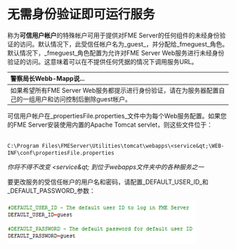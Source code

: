 # 无需身份验证即可运行服务

称为**可信用户帐户**的特殊帐户可用于提供对FME Server的任何组件的未经身份验证的访问。默认情况下，此受信任帐户名为_guest_，并分配给_fmeguest_角色。默认情况下，_fmeguest_角色配置为允许对FME Server Web服务进行未经身份验证的访问。这意味着可以在不提供任何凭据的情况下调用服务URL。

|  警察局长Webb-Mapp说... |
| :--- |
|  如果希望所有FME Server Web服务都提示进行身份验证，请在为服务器配置自己的一组用户和访问控制后删除guest帐户。 |

可信用户帐户在_propertiesFile.properties_文件中为每个Web服务配置。如果您的FME Server安装使用内置的Apache Tomcat servlet，则这些文件位于：

```text

C:\Program Files\FMEServer\Utilities\tomcat\webapps\<service&qt;\WEB-INF\conf\propertiesFile.properties
```

_你将不得不改变 &lt;service&qt; 到位于webapps文件夹中的各种服务之一_

要更改服务的受信任帐户的用户名和密码，请配置_DEFAULT\_USER\_ID_和_DEFAULT\_PASSWORD_参数：

![](../.gitbook/assets/3.001.trusteduseraccount.png)

